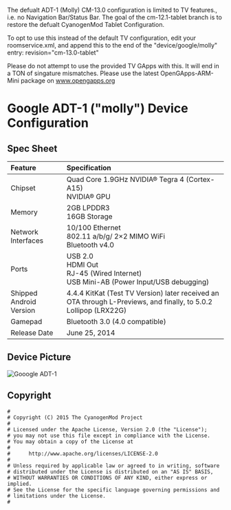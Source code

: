 The defualt ADT-1 (Molly) CM-13.0 configuration is limited to TV features., i.e. no Navigation Bar/Status Bar. The goal of the cm-12.1-tablet branch is to restore the defualt CyanogenMod Tablet Configuration.

To opt to use this instead of the default TV configuration, edit your roomservice.xml, and append this to the end of the "device/google/molly" entry: revision="cm-13.0-tablet"

Please do not attempt to use the provided TV GApps with this. It will end in a TON of singature mismatches. Please use the latest OpenGApps-ARM-Mini package on www.opengapps.org

# Google ADT-1 ("molly") Device Configuration 

## Spec Sheet
| Feature                 | Specification                                                                               |
| :---------------------- | :------------------------------------------------------------------------------------------ |
| Chipset                 | Quad Core 1.9GHz NVIDIA® Tegra 4 (Cortex-A15)<br/>NVIDIA® GPU                               |
| Memory                  | 2GB LPDDR3<br/>16GB Storage                                                                 |
| Network Interfaces      | 10/100 Ethernet<br/>802.11 a/b/g/ 2×2 MIMO WiFi<br/>Bluetooth  v4.0                         |
| Ports                   | USB 2.0<br/>HDMI Out<br/>RJ-45 (Wired Internet)<br/>USB Mini-AB (Power Input/USB debugging) |
| Shipped Android Version |4.4.4 KitKat (Test TV Version) later received an OTA through L-Previews, and finally, to 5.0.2 Lollipop (LRX22G)                                                  |
| Gamepad                 | Bluetooth 3.0 (4.0 compatible)               			                        |
| Release Date            | June 25, 2014                                                                               |

## Device Picture
![Gooogle ADT-1](http://www.cnx-software.com/wp-content/uploads/2014/06/ADT-1_ANdroid_TV_Reference_Design.jpg "Gooogle ADT-1")

## Copyright

```
#
# Copyright (C) 2015 The CyanogenMod Project
#
# Licensed under the Apache License, Version 2.0 (the "License");
# you may not use this file except in compliance with the License.
# You may obtain a copy of the License at
#
#      http://www.apache.org/licenses/LICENSE-2.0
#
# Unless required by applicable law or agreed to in writing, software
# distributed under the License is distributed on an "AS IS" BASIS,
# WITHOUT WARRANTIES OR CONDITIONS OF ANY KIND, either express or implied.
# See the License for the specific language governing permissions and
# limitations under the License.
#
```
